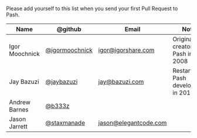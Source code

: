 Please add yourself to this list when you send your first Pull Request to 
Pash.

<!-- 
        Putting your email address in here will make it highly visible on the 
        internet. If you're worried about spam, you may wish to obfuscate it or use 
        a throwaway. 
-->


Name                       | @github                                                | Email                         | Notes
---------------------------|--------------------------------------------------------|-------------------------------|-----------------------------------
Igor Moochnick             | [@igormoochnick](http://github.com/igormoochnick)      | <igor@igorshare.com>          | Original creator of Pash in 2008
Jay Bazuzi                 | [@jaybazuzi](http://github.com/jaybazuzi)              | <jay@bazuzi.com>              | Restarted Pash development in 2012
Andrew Barnes              | [@b333z](http://github.com/b333z)                      |                               | 
Jason Jarrett              | [@staxmanade](http://github.com/staxmanade)            | <jason@elegantcode.com>       | 
